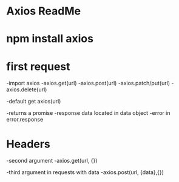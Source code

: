 # Axios ReadMe
# npm install axios

# first request 
-import axios
-axios.get(url)
-axios.post(url)
-axios.patch/put(url)
-axios.delete(url)

-default get axios(url)

-returns a promise
-response data located in data object
-error in error.response


# Headers
-second argument
-axios.get(url, {})

-third argument in requests with data
-axios.post(url, {data},{})